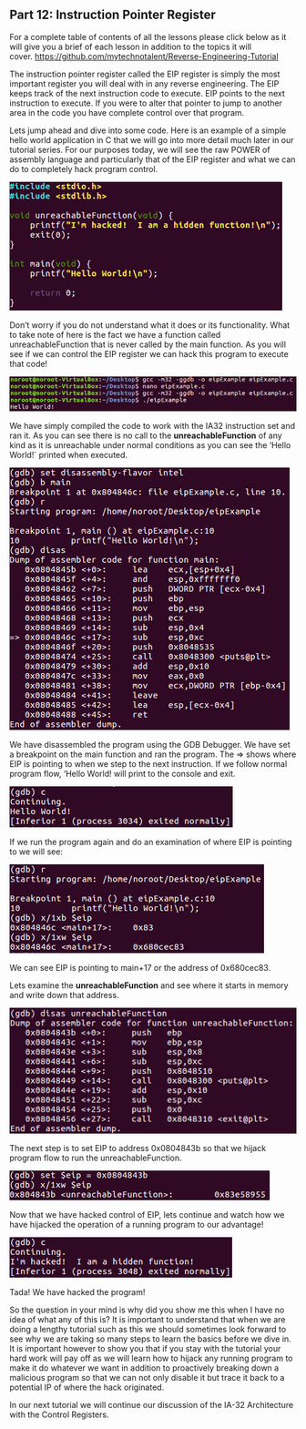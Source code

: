 ## Part 12: Instruction Pointer Register

For a complete table of contents of all the lessons please click below as it will give you a brief of each lesson in addition to the topics it will cover.&nbsp;https://github.com/mytechnotalent/Reverse-Engineering-Tutorial

The instruction pointer register called the EIP register is simply the most important register you will deal with in any reverse engineering. The EIP keeps track of the next instruction code to execute. EIP points to the next instruction to execute. If you were to alter that pointer to jump to another area in the code you have complete control over that program.

Lets jump ahead and dive into some code. Here is an example of a simple hello world application in C that we will go into more detail much later in our tutorial series. For our purposes today, we will see the raw POWER of assembly language and particularly that of the EIP register and what we can do to completely hack program control.

<div class="slate-resizable-image-embed slate-image-embed__resize-full-width"><img src="/imgs/1520174518917.jpg"/></div>

Don’t worry if you do not understand what it does or its functionality. What to take note of here is the fact we have a function called unreachableFunction that is never called by the main function. As you will see if we can control the EIP register we can hack this program to execute that code!

<div class="slate-resizable-image-embed slate-image-embed__resize-full-width"><img src="/imgs/1520572373327.jpg"/></div>

We have simply compiled the code to work with the IA32 instruction set and ran it.&nbsp;As you can see there is no call to the __unreachableFunction__ of any kind as it is unreachable under normal conditions as you can see the ‘Hello World!\` printed when executed.

<div class="slate-resizable-image-embed slate-image-embed__resize-full-width"><img src="/imgs/1520572374855.jpg"/></div>

We have disassembled the program using the GDB Debugger.&nbsp;We have set a breakpoint on the main function and ran the program.&nbsp;The =&gt; shows where EIP is pointing to when we step to the next instruction.&nbsp;If we follow normal program flow, ‘Hello World! will print to the console and exit.&nbsp;

<div class="slate-resizable-image-embed slate-image-embed__resize-full-width"><img src="/imgs/1520191047777.jpg"/></div>

If we run the program again and do an examination of where EIP is pointing to we will see:

<div class="slate-resizable-image-embed slate-image-embed__resize-full-width"><img src="/imgs/1520173635003.jpg"/></div>

We can see EIP is pointing to main+17 or the address of 0x680cec83.

Lets examine the __unreachableFunction__ and see where it starts in memory and write down that address.

<div class="slate-resizable-image-embed slate-image-embed__resize-full-width"><img src="/imgs/1520572373912.jpg"/></div>

The next step is to set EIP to address 0x0804843b so that we hijack program flow to run the unreachableFunction.

<div class="slate-resizable-image-embed slate-image-embed__resize-full-width"><img src="/imgs/1520572373288.jpg"/></div>

Now that we have hacked control of EIP, lets continue and watch how we have hijacked the operation of a running program to our advantage!

<div class="slate-resizable-image-embed slate-image-embed__resize-full-width"><img src="/imgs/1520192688705.jpg"/></div>

Tada! We have hacked the program!

So the question in your mind is why did you show me this when I have no idea of what any of this is? It is important to understand that when we are doing a lengthy tutorial such as this we should sometimes look forward to see why we are taking so many steps to learn the basics before we dive in. It is important however to show you that if you stay with the tutorial your hard work will pay off as we will learn how to hijack any running program to make it do whatever we want in addition to proactively breaking down a malicious program so that we can not only disable it but trace it back to a potential IP of where the hack originated.

In our next tutorial we will continue our discussion of the IA-32 Architecture with the Control Registers.